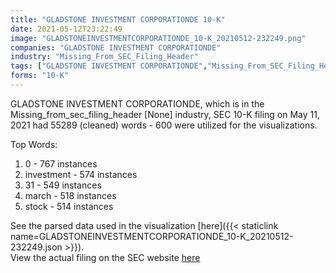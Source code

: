 ```yaml
---
title: "GLADSTONE INVESTMENT CORPORATIONDE 10-K"
date: 2021-05-12T23:22:49
image: "GLADSTONEINVESTMENTCORPORATIONDE_10-K_20210512-232249.png"
companies: "GLADSTONE INVESTMENT CORPORATIONDE"
industry: "Missing_From_SEC_Filing_Header"
tags: ["GLADSTONE INVESTMENT CORPORATIONDE","Missing_From_SEC_Filing_Header","05-11-2021","10-K"]
forms: "10-K"
---
```

GLADSTONE INVESTMENT CORPORATIONDE, which is in the Missing_from_sec_filing_header [None] industry, SEC 10-K filing on May 11, 2021 had 55289 (cleaned) words - 600 were utilized for the visualizations.

Top Words:
1. 0 - 767 instances
2. investment - 574 instances
3. 31 - 549 instances
4. march - 518 instances
5. stock - 514 instances


See the parsed data used in the visualization [here]({{< staticlink name=GLADSTONEINVESTMENTCORPORATIONDE_10-K_20210512-232249.json >}}).  
View the actual filing on the SEC website [here](https://www.sec.gov/Archives/edgar/data/1321741/0001193125-21-157561.txt)
